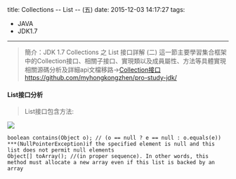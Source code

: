 title: Collections -- List -- (五) 
date: 2015-12-03 14:17:27
tags: 
- JAVA
- JDK1.7
---
> 簡介：JDK 1.7 Collections 之 List 接口詳解 (二) 
> 這一節主要學習集合框架中的Collection接口、相關子接口、實現類以及成員屬性、方法等具體實現
> 相關源碼分析及詳細api文檔移路→[Collection接口https://github.com/myhongkongzhen/pro-study-jdk/](https://github.com/myhongkongzhen/pro-study-jdk/tree/master/src/main/java/z/z/w/jdk/collections)

<!--more-->  

#### List接口分析

> List接口包含方法:

<img src="/images/Collection-List.png"  />

```
boolean contains(Object o); // (o == null ? e == null : o.equals(e)) ***(NullPointerException)if the specified element is null and this list does not permit null elements
Object[] toArray(); //(in proper sequence). In other words, this method must allocate a new array even if this list is backed by an array







```
